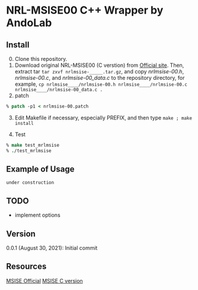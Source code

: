 # NRL-MSISE00 C++ Wrapper by AndoLab

## Install
0. Clone this repository.
1. Download original NRL-MSISE00 (C verstion) from [Official site](https://www.brodo.de/space/nrlmsise/).
 Then, extract tar `tar zxvf nrlmsise-_____.tar.gz`, and copy *nrlmsise-00.h*, *nrlmsise-00.c*, and *nrlmsise-00_data.c* to the repository directory, for example, `cp nrlmsise____/nrlmsise-00.h nrlmsise____/nrlmsise-00.c nrlmsise____/nrlmsise-00_data.c .`
2. patch
```Tcsh
% patch -p1 < nrlmsise-00.patch
```
3. Edit Makefile if necessary, especially PREFIX, and then type `make ; make install`

4. Test
```Tcsh
% make test_mrlmsise
% ./test_mrlmsise
```

## Example of Usage

```C++:exmple
under construction
```

## TODO
* implement options

## Version
0.0.1 (August 30, 2021): Initial commit

## Resources
[MSISE Official](https://ccmc.gsfc.nasa.gov/models/modelinfo.php?model=MSISE)
[MSISE C version](https://www.brodo.de/space/nrlmsise/)
